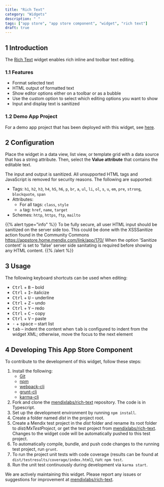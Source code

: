 ```yaml
---
title: "Rich Text"
category: "Widgets"
description: " "
tags: ["app store", "app store component", "widget", "rich text"]
draft: true
---
```


## 1 Introduction

The [Rich Text](https://appstore.home.mendix.com/link/app/74889/) widget enables rich inline and toolbar text editing.

### 1.1 Features

* Format selected text
* HTML output of formatted text
* Show editor options either on a toolbar or as a bubble
* Use the custom option to select which editing options you want to show
* Input and display text is sanitized

### 1.2 Demo App Project

For a demo app project that has been deployed with this widget, see [here](http://texteditorwidget.mxapps.io).

## 2 Configuration

Place the widget in a data view, list view, or template grid with a data source that has a string attribute. Then, select the **Value attribute** that contains the editable text.

The input and output is sanitized. All unsupported HTML tags and JavaScript is removed for security reasons. The following are supported:

* Tags: `h1`, `h2`, `h3`, `h4`, `h5`, `h6`, `p`, `br`, `a`, `ul`, `li`, `ol`, `s`, `u`, `em`, `pre`, `strong`, `blockquote`, `span`
* Attributes:
	* For all tags: `class`, `style`
	* `a` tag: `href`, `name`, `target`
* Schemes: `http`, `https`, `ftp`, `mailto`

{{% alert type="info" %}}
To be fully secure, all user HTML input should be sanitized on the server side too. This could be done with the XSSSanitize action found in the Community Commons https://appstore.home.mendix.com/link/app/170/ When the option 'Sanitize content' is set to 'false' server side sanitating is required before showing any HTML content.
{{% /alert %}}

## 3 Usage

The following keyboard shortcuts can be used when editing:

* <kbd>Ctrl</kbd> + <kbd>B</kbd> – bold
* <kbd>Ctrl</kbd> + <kbd>I</kbd>– italicize
* <kbd>Ctrl</kbd> + <kbd>U</kbd> – underline
* <kbd>Ctrl</kbd> + <kbd>Z</kbd> – undo
* <kbd>Ctrl</kbd> + <kbd>Y</kbd> – redo
* <kbd>Ctrl</kbd> + <kbd>C</kbd> – copy
* <kbd>Ctrl</kbd> + <kbd>V</kbd> – paste
* <kbd>-</kbd> + <kbd>space</kbd> – start list
* <kbd>tab</kbd> – indent the content when <kbd>tab</kbd> is configured to indent from the widget XML; otherwise, move the focus to the next element

## 4 Developing This App Store Component

To contribute to the development of this widget, follow these steps:

1. Install the following:
	* [Git](https://git-scm.com/book/en/v2/Getting-Started-Installing-Git)
	* [npm](https://www.npmjs.com/)
	* [webpack-cli](https://www.npmjs.com/package/webpack-cli)
	* [grunt-cli](https://github.com/gruntjs/grunt-cli)
	* [karma-cli](https://www.npmjs.com/package/karma-cli)
2. Fork and clone the [mendixlabs/rich-text](https://github.com/mendixlabs/rich-text.git) repository. The code is in Typescript.
3. Set up the development environment by running `npm install`.
4. Create a folder named *dist* in the project root.
5. Create a Mendix test project in the *dist* folder and rename its root folder to *dist/MxTestProject*, or get the test project from [mendixlabs/rich-text](https://github.com/mendixlabs/rich-text/releases/latest). Changes to the widget code will be automatically pushed to this test project.
6. To automatically compile, bundle, and push code changes to the running test project, run `grunt`.
7. To run the project unit tests with code coverage (results can be found at `dist/testresults/coverage/index.html`), run: `npm test`.
8. Run the unit test continuously during development via `karma start`.

We are actively maintaining this widget. Please report any issues or suggestions for improvement at [mendixlabs/rich-text](https://github.com/mendixlabs/rich-text/issues).
